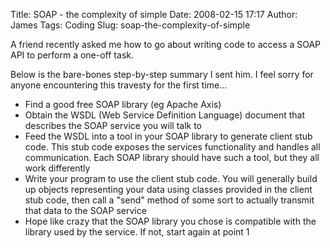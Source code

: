 Title: SOAP - the complexity of simple
Date: 2008-02-15 17:17
Author: James
Tags: Coding
Slug: soap-the-complexity-of-simple

A friend recently asked me how to go about writing code to access a SOAP
API to perform a one-off task.

Below is the bare-bones step-by-step summary I sent him. I feel sorry
for anyone encountering this travesty for the first time...

-   Find a good free SOAP library (eg Apache Axis)
-   Obtain the WSDL (Web Service Definition Language) document that
    describes the SOAP service you will talk to
-   Feed the WSDL into a tool in your SOAP library to generate client
    stub code. This stub code exposes the services functionality and
    handles all communication. Each SOAP library should have such a
    tool, but they all work differently
-   Write your program to use the client stub code. You will generally
    build up objects representing your data using classes provided in
    the client stub code, then call a "send" method of some sort to
    actually transmit that data to the SOAP service
-   Hope like crazy that the SOAP library you chose is compatible with
    the library used by the service. If not, start again at point 1

